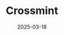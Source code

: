 ---  
layout: startup_page  
title: "Crossmint"  
id: "crossmint.com"  
permalink: "/crossmintcrossmint.com03182025/"  
website: "https://crossmint.com/"  
funding_round: ""  
funding_amount: "$23.6M"  
investors: "Ribbit Capital, Franklin Templeton, Nyca, First Round, Lightspeed Faction"  
about: "Crossmint is an all-in-one platform that provides companies with the tools they need to build blockchain applications, including wallets, tokenization, and payments. The platform simplifies blockchain integration for businesses and users, allowing companies to build onchain applications without needing blockchain engineers and enabling end users to have experiences similar to the traditional web. It is used by over 40,000 companies, including Adidas and Red Bull, and supports AI agent-driven commerce."  
markets: "Blockchain, Fintech, AI"  
hq: "New York, New York, United States"  
founded_year: "2022"  
linkedin: "https://www.linkedin.com/company/crossmint-io"  
twitter: "https://twitter.com/crossmint"  
instagram: ""  
facebook: ""  
crunchbase: "https://www.crunchbase.com/organization/crossmint"  
pitchbook: ""  

date_display: "18-Mar-2025"  
date: "2025-03-18"

# SEO Optimization  
meta_title: "Crossmint -  Funding ($23.6M)"  
meta_description: "Crossmint, Crossmint is an all-in-one platform that provides companies with the tools they need to build blockchain applications, including wallets, tokenization..."  
meta_keywords: "Crossmint, Blockchain, Fintech, AI,  funding"  
canonical_url: "https://startup.projectstartups.com/crossmintcrossmint.com03182025/"  
---